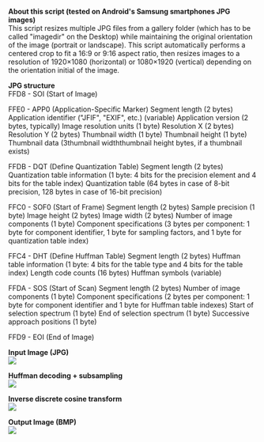 <p align="left">
  <strong>About this script (tested on Android's Samsung smartphones JPG images)</strong>
  <br/>
  This script resizes multiple JPG files from a gallery folder (which has to be called "imagedir" on the Desktop) while maintaining the original orientation of the image (portrait or landscape). This script automatically performs a centered crop to fit a 16:9 or 9:16 aspect ratio, then resizes images to a resolution of 1920×1080 (horizontal) or 1080×1920 (vertical) depending on the orientation initial of the image.
</p>

<p align="left">
  <strong>JPG structure</strong>
  <br/>
  FFD8 - SOI (Start of Image)

  FFE0 - APP0 (Application-Specific Marker)
  Segment length (2 bytes)
  Application identifier ("JFIF", "EXIF", etc.) (variable)
  Application version (2 bytes, typically)
  Image resolution units (1 byte)
  Resolution X (2 bytes)
  Resolution Y (2 bytes)
  Thumbnail width (1 byte)
  Thumbnail height (1 byte)
  Thumbnail data (3thumbnail widththumbnail height bytes, if a thumbnail exists)
  
  FFDB - DQT (Define Quantization Table)
  Segment length (2 bytes)
  Quantization table information (1 byte: 4 bits for the precision element and 4 bits for the table index)
  Quantization table (64 bytes in case of 8-bit precision, 128 bytes in case of 16-bit precision)
  
  FFC0 - SOF0 (Start of Frame)
  Segment length (2 bytes)
  Sample precision (1 byte)
  Image height (2 bytes)
  Image width (2 bytes)
  Number of image components (1 byte)
  Component specifications (3 bytes per component: 1 byte for component identifier, 1 byte for sampling factors, and 1 byte for quantization table index)
  
  FFC4 - DHT (Define Huffman Table)
  Segment length (2 bytes)
  Huffman table information (1 byte: 4 bits for the table type and 4 bits for the table index)
  Length code counts (16 bytes)
  Huffman symbols (variable)
  
  FFDA - SOS (Start of Scan)
  Segment length (2 bytes)
  Number of image components (1 byte)
  Component specifications (2 bytes per component: 1 byte for component identifier and 1 byte for Huffman table indexes)
  Start of selection spectrum (1 byte)
  End of selection spectrum (1 byte)
  Successive approach positions (1 byte)
  
  FFD9 - EOI (End of Image)
</p>

<p align="left">
  <strong>Input Image (JPG)</strong>
  <br/>
  <img src="https://github.com/emmanuelvelmo/EXIF-4-2-0-JPG-decoding-and-resizing-script/assets/51292782/f922a55b-9399-49bd-9265-76edfd54cea1"/>
</p>

<p align="left">
  <strong>Huffman decoding + subsampling</strong>
  <br/>
  <img src="https://github.com/emmanuelvelmo/EXIF-4-2-0-JPG-decoding-and-resizing-script/assets/51292782/9a07853f-8041-4f8b-88c4-6896399e6cbd"/>
</p>

<p align="left">
  <strong>Inverse discrete cosine transform</strong>
  <br/>
  <img src="https://github.com/emmanuelvelmo/EXIF-4-2-0-JPG-decoding-and-resizing-script/assets/51292782/2a52c6cd-0645-4e7c-9c68-fe100888fdc8"/>
</p>

<p align="left">
  <strong>Output Image (BMP)</strong>
  <br/>
  <img src="https://github.com/emmanuelvelmo/EXIF-4-2-0-JPG-decoding-and-resizing-script/assets/51292782/9d7c2e43-1118-4a8e-8447-0026c1c11fde"/>
</p>
